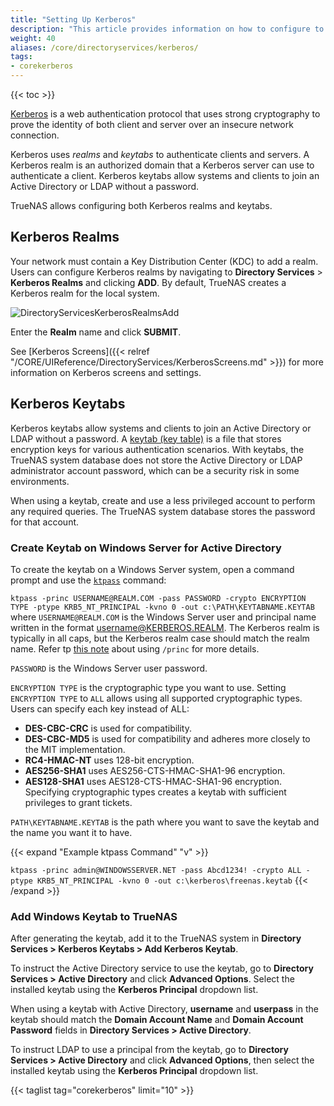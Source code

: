 ```yaml
---
title: "Setting Up Kerberos"
description: "This article provides information on how to configure to configure Kerberos realms and keytabs on your TrueNAS."
weight: 40
aliases: /core/directoryservices/kerberos/
tags:
- corekerberos
---
```


{{< toc >}}

[Kerberos](https://web.mit.edu/kerberos/) is a web authentication protocol that uses strong cryptography to prove the identity of both client and server over an insecure network connection.

Kerberos uses *realms* and *keytabs* to authenticate clients and servers.
A Kerberos realm is an authorized domain that a Kerberos server can use to authenticate a client.
Kerberos keytabs allow systems and clients to join an Active Directory or LDAP without a password.

TrueNAS allows configuring both Kerberos realms and keytabs.

## Kerberos Realms

Your network must contain a Key Distribution Center (KDC) to add a realm.
Users can configure Kerberos realms by navigating to **Directory Services** > **Kerberos Realms** and clicking **ADD**.
By default, TrueNAS creates a Kerberos realm for the local system.

![DirectoryServicesKerberosRealmsAdd](/images/CORE/12.0/DirectoryServicesKerberosRealmsAdd.png "Directory Services Kerberos Realms Add")

Enter the **Realm** name and click **SUBMIT**.

See [Kerberos Screens]({{< relref "/CORE/UIReference/DirectoryServices/KerberosScreens.md" >}}) for more information on Kerberos screens and settings.

## Kerberos Keytabs

Kerberos keytabs allow systems and clients to join an Active Directory or LDAP without a password.
A [keytab (key table)](https://web.mit.edu/kerberos/krb5-devel/doc/basic/keytab_def.html) is a file that stores encryption keys for various authentication scenarios.
With keytabs, the TrueNAS system database does not store the Active Directory or LDAP administrator account password, which can be a security risk in some environments.

When using a keytab, create and use a less privileged account to perform any required queries.
The TrueNAS system database stores the password for that account.

### Create Keytab on Windows Server for Active Directory

To create the keytab on a Windows Server system, open a command prompt and use the [`ktpass`](https://techjogging.com/create-keytab-file-for-kerberos-authentication-in-windows.html) command:

`ktpass -princ USERNAME@REALM.COM -pass PASSWORD -crypto ENCRYPTION TYPE -ptype KRB5_NT_PRINCIPAL -kvno 0 -out c:\PATH\KEYTABNAME.KEYTAB` where `USERNAME@REALM.COM` is the Windows Server user and principal name written in the format username@KERBEROS.REALM.
The Kerberos realm is typically in all caps, but the Kerberos realm case should match the realm name.
Refer tp [this note](https://docs.microsoft.com/en-us/windows-server/administration/windows-commands/ktpass#BKMK_remarks) about using `/princ` for more details.

`PASSWORD` is the Windows Server user password.

`ENCRYPTION TYPE` is the cryptographic type you want to use. Setting `ENCRYPTION TYPE` to `ALL` allows using all supported cryptographic types.
Users can specify each key instead of ALL:
* **DES-CBC-CRC** is used for compatibility.
* **DES-CBC-MD5** is used for compatibility and adheres more closely to the MIT implementation.
* **RC4-HMAC-NT** uses 128-bit encryption.
* **AES256-SHA1** uses AES256-CTS-HMAC-SHA1-96 encryption.
* **AES128-SHA1** uses AES128-CTS-HMAC-SHA1-96 encryption.
Specifying cryptographic types creates a keytab with sufficient privileges to grant tickets.

`PATH\KEYTABNAME.KEYTAB` is the path where you want to save the keytab and the name you want it to have.

{{< expand "Example ktpass Command" "v" >}}

`ktpass -princ admin@WINDOWSSERVER.NET -pass Abcd1234! -crypto ALL -ptype KRB5_NT_PRINCIPAL -kvno 0 -out c:\kerberos\freenas.keytab`
{{< /expand >}}
### Add Windows Keytab to TrueNAS

After generating the keytab, add it to the TrueNAS system in **Directory Services > Kerberos Keytabs > Add Kerberos Keytab**.

To instruct the Active Directory service to use the keytab, go to **Directory Services > Active Directory** and click **Advanced Options**. Select the installed keytab using the **Kerberos Principal** dropdown list.

When using a keytab with Active Directory, **username** and **userpass** in the keytab should match the **Domain Account Name** and **Domain Account Password** fields in **Directory Services > Active Directory**.

To instruct LDAP to use a principal from the keytab,  go to **Directory Services > Active Directory** and click **Advanced Options**, then select the installed keytab using the **Kerberos Principal** dropdown list.  

{{< taglist tag="corekerberos" limit="10" >}}
